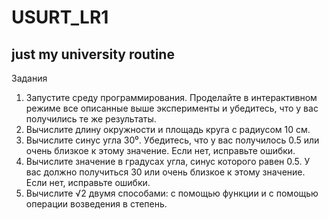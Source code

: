 # USURT_LR1
just my university routine
-----------------------------
Задания
1)	Запустите среду программирования. Проделайте в интерактивном режиме все описанные выше эксперименты и убедитесь, что у вас получились те же результаты.
2)	Вычислите длину окружности и площадь круга с радиусом 10 см.
3)	Вычислите синус угла 30⁰. Убедитесь, что у вас получилось 0.5 или очень близкое к этому значение. Если нет, исправьте ошибки.
4)	Вычислите значение в градусах угла, синус которого равен 0.5. У вас должно получиться 30 или очень близкое к этому значение. Если нет, исправьте ошибки.
5)	Вычислите √2 двумя способами: с помощью функции и с помощью операции возведения в степень.

